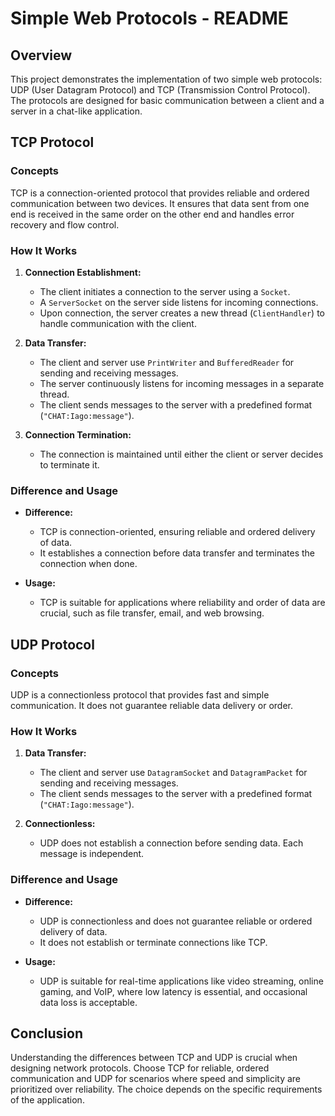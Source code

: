 <!DOCTYPE html>
<html lang="en-US">

<head>
  <title>Simple Web Protocols - README</title>
</head>

<body>

# Simple Web Protocols - README

## Overview

This project demonstrates the implementation of two simple web protocols: UDP (User Datagram Protocol) and TCP (Transmission Control Protocol). The protocols are designed for basic communication between a client and a server in a chat-like application.

## TCP Protocol

### Concepts

TCP is a connection-oriented protocol that provides reliable and ordered communication between two devices. It ensures that data sent from one end is received in the same order on the other end and handles error recovery and flow control.

### How It Works

1. **Connection Establishment:**
    - The client initiates a connection to the server using a `Socket`.
    - A `ServerSocket` on the server side listens for incoming connections.
    - Upon connection, the server creates a new thread (`ClientHandler`) to handle communication with the client.

2. **Data Transfer:**
    - The client and server use `PrintWriter` and `BufferedReader` for sending and receiving messages.
    - The server continuously listens for incoming messages in a separate thread.
    - The client sends messages to the server with a predefined format (`"CHAT:Iago:message"`).

3. **Connection Termination:**
    - The connection is maintained until either the client or server decides to terminate it.

### Difference and Usage

- **Difference:**
    - TCP is connection-oriented, ensuring reliable and ordered delivery of data.
    - It establishes a connection before data transfer and terminates the connection when done.

- **Usage:**
    - TCP is suitable for applications where reliability and order of data are crucial, such as file transfer, email, and web browsing.

## UDP Protocol

### Concepts

UDP is a connectionless protocol that provides fast and simple communication. It does not guarantee reliable data delivery or order.

### How It Works

1. **Data Transfer:**
    - The client and server use `DatagramSocket` and `DatagramPacket` for sending and receiving messages.
    - The client sends messages to the server with a predefined format (`"CHAT:Iago:message"`).

2. **Connectionless:**
    - UDP does not establish a connection before sending data. Each message is independent.

### Difference and Usage

- **Difference:**
    - UDP is connectionless and does not guarantee reliable or ordered delivery of data.
    - It does not establish or terminate connections like TCP.

- **Usage:**
    - UDP is suitable for real-time applications like video streaming, online gaming, and VoIP, where low latency is essential, and occasional data loss is acceptable.

## Conclusion

Understanding the differences between TCP and UDP is crucial when designing network protocols. Choose TCP for reliable, ordered communication and UDP for scenarios where speed and simplicity are prioritized over reliability. The choice depends on the specific requirements of the application.

</body>

</html>
